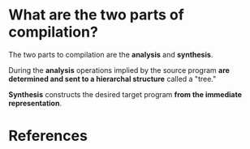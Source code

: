  # What are the two parts of compilation? 
  
 The two parts to compilation are the **analysis** and **synthesis**.
  
 During the **analysis** operations implied by the source program **are determined and sent to a hierarchal structure** called a "tree."
                                                                   
 **Synthesis** constructs the desired target program **from the immediate representation**.     

# References                     

